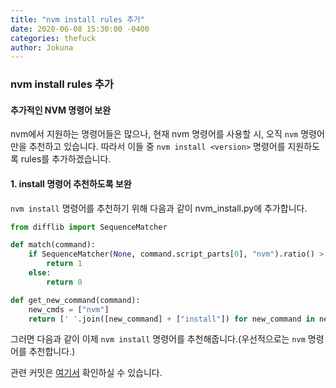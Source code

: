 ```yaml
---
title: "nvm install rules 추가"
date: 2020-06-08 15:30:00 -0400
categories: thefuck
author: Jokuna
---
```


### nvm install rules 추가

#### 추가적인 NVM 명령어 보완

nvm에서 지원하는 명령어들은 많으나, 현재 nvm 명령어를 사용할 시, 오직 `nvm` 명령어만을 추천하고 있습니다. 따라서 이들 중 `nvm install <version>` 명령어를 지원하도록 rules를 추가하겠습니다.

#### 1. install 명령어 추천하도록 보완

`nvm install` 명령어를 추천하기 위해 다음과 같이 nvm_install.py에 추가합니다.

```python
from difflib import SequenceMatcher

def match(command):
	if SequenceMatcher(None, command.script_parts[0], "nvm").ratio() > 0.6:
		return 1
	else:
	    return 0

def get_new_command(command):
	new_cmds = ["nvm"]
	return [' '.join([new_command] + ["install"]) for new_command in new_cmds]
```

그러면 다음과 같이 이제 `nvm install` 명령어를 추천해줍니다.(우선적으로는 `nvm` 명령어를 추천합니다.)

관련 커밋은 [여기서](https://github.com/20-1-SKKU-OSS/2020-1-OSS-11/commit/7c218f037b99c9eef829dbf85d395c86001ec935) 확인하실 수 있습니다.

&nbsp;&nbsp;&nbsp;&nbsp;
